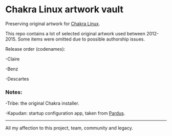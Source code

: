 # Chakra Linux artwork vault
Preserving original artwork for [Chakra Linux](https://en.wikipedia.org/wiki/Chakra_(operating_system)).

This repo contains a lot of selected original artwork used between 2012-2015. Some items were omitted due to possible authorship issues.

Release order (codenames):

-Claire

-Benz

-Descartes

### Notes:

-Tribe: the original Chakra installer.

-Kapudan: startup configuration app, taken from [Pardus](https://en.wikipedia.org/wiki/Pardus_(operating_system)).

---

All my affection to this project, team, community and legacy.
